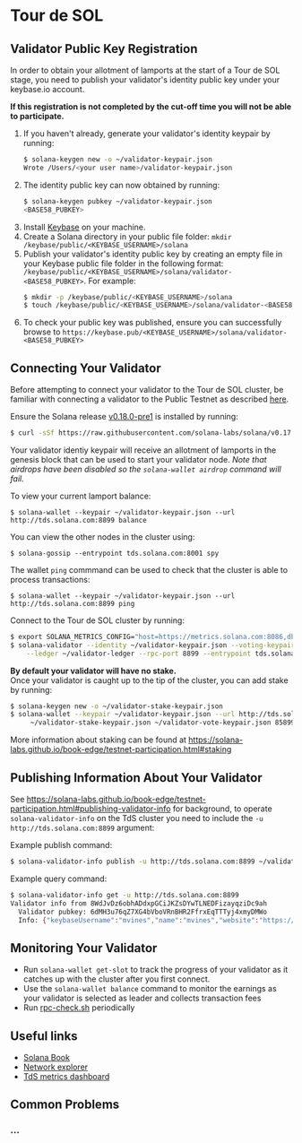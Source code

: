 # Tour de SOL

## Validator Public Key Registration
In order to obtain your allotment of lamports at the start of a Tour de SOL
stage, you need to publish your validator's identity public key under your
keybase.io account.

**If this registration is not completed by the cut-off time you will not be able to participate.**

1. If you haven't already, generate your validator's identity keypair by running:
     ```bash
     $ solana-keygen new -o ~/validator-keypair.json
     Wrote /Users/<your user name>/validator-keypair.json
     ```
2. The identity public key can now obtained by running:
     ```bash
     $ solana-keygen pubkey ~/validator-keypair.json
     <BASE58_PUBKEY>
     ```
3. Install [Keybase](https://keybase.io/download) on your machine.
3. Create a Solana directory in your public file folder: `mkdir /keybase/public/<KEYBASE_USERNAME>/solana`
4. Publish your validator's identity public key by creating an empty file in your Keybase public file folder in the following format: `/keybase/public/<KEYBASE_USERNAME>/solana/validator-<BASE58_PUBKEY>`.   For example:
     ```bash
     $ mkdir -p /keybase/public/<KEYBASE_USERNAME>/solana
     $ touch /keybase/public/<KEYBASE_USERNAME>/solana/validator-<BASE58_PUBKEY>
     ```
5. To check your public key was published, ensure you can successfully browse to     `https://keybase.pub/<KEYBASE_USERNAME>/solana/validator-<BASE58_PUBKEY>`


## Connecting Your Validator

Before attempting to connect your validator to the Tour de SOL cluster, be
familiar with connecting a validator to the Public Testnet as described
[here](https://solana-labs.github.io/book-edge/testnet-participation.html).

Ensure the Solana release [v0.18.0-pre1](https://github.com/solana-labs/solana/releases/tag/v0.18.0-pre1) is installed by running:
```bash
$ curl -sSf https://raw.githubusercontent.com/solana-labs/solana/v0.17.1/install/solana-install-init.sh | sh -s - 0.18.0-pre1
```

Your validator identiy keypair will receive an allotment of lamports
in the genesis block that can be used to start your validator node.
*Note that airdrops have been disabled so the `solana-wallet airdrop` command will fail.*

To view your current lamport balance:
```
$ solana-wallet --keypair ~/validator-keypair.json --url http://tds.solana.com:8899 balance
```

You can view the other nodes in the cluster using:
```
$ solana-gossip --entrypoint tds.solana.com:8001 spy
```

The wallet `ping` commmand can be used to check that the cluster is able to process transactions:
```
$ solana-wallet --keypair ~/validator-keypair.json --url http://tds.solana.com:8899 ping
```

Connect to the Tour de SOL cluster by running:
```bash
$ export SOLANA_METRICS_CONFIG="host=https://metrics.solana.com:8086,db=tds,u=tds_writer,p=dry_run"
$ solana-validator --identity ~/validator-keypair.json --voting-keypair ~/validator-vote-keypair.json \
    --ledger ~/validator-ledger --rpc-port 8899 --entrypoint tds.solana.com:8001
```

**By default your validator will have no stake.**  
Once your validator is caught up to the tip of the cluster, you can add stake by running:
```bash
$ solana-keygen new -o ~/validator-stake-keypair.json
$ solana-wallet --keypair ~/validator-keypair.json --url http://tds.solana.com:8899 delegate-stake \
     ~/validator-stake-keypair.json ~/validator-vote-keypair.json 8589934592
```

More information about staking can be found at https://solana-labs.github.io/book-edge/testnet-participation.html#staking

## Publishing Information About Your Validator
See https://solana-labs.github.io/book-edge/testnet-participation.html#publishing-validator-info for background, to operate `solana-validator-info` on the TdS cluster you need to include the `-u http://tds.solana.com:8899` argument:

Example publish command:
```bash
$ solana-validator-info publish -u http://tds.solana.com:8899 ~/validator-keypair.json ...
```

Example query command:
```bash
$ solana-validator-info get -u http://tds.solana.com:8899 
Validator info from 8WdJvDz6obhADdxpGCiJKZsDYwTLNEDFizayqziDc9ah
  Validator pubkey: 6dMH3u76qZ7XG4bVboVRnBHR2FfrxEqTTTyj4xmyDMWo
  Info: {"keybaseUsername":"mvines","name":"mvines","website":"https://solana.com"}
```

## Monitoring Your Validator
* Run `solana-wallet get-slot` to track the progress of your validator as it catches up with the cluster after you first connect.
* Use the `solana-wallet balance` command to monitor the earnings as your
  validator is selected as leader and collects transaction fees
* Run [rpc-check.sh](https://github.com/solana-labs/tour-de-sol/blob/master/rpc-check.sh) periodically

## Useful links
* [Solana Book](https://solana-labs.github.io/book-edge/)
* [Network explorer](http://explorer.solana.com/)
* [TdS metrics dashboard](https://metrics.solana.com:3000/d/testnet-edge/testnet-monitor-edge?refresh=1m&from=now-15m&to=now&var-testnet=tds&orgId=2)

## Common Problems

### ...
